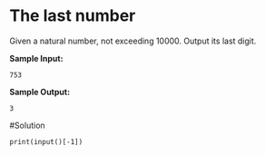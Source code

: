 # The last number

Given a natural number, not exceeding 10000. Output its last digit.

**Sample Input:**
```
753
```
**Sample Output:**
```
3
```
#Solution
```
print(input()[-1])
```
